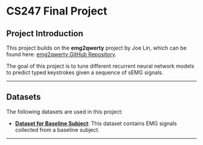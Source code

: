 # CS247 Final Project

## Project Introduction
This project builds on the **emg2qwerty** project by Joe Lin, which can be found here: [emg2qwerty GitHub Repository](https://github.com/joe-lin-tech/emg2qwerty). 

The goal of this project is to tune different recurrent neural network models to predict typed keystrokes given a sequence of sEMG signals.

---

## Datasets
The following datasets are used in this project:
- **[Dataset for Baseline Subject](https://ucla.app.box.com/s/3xc4nwpfjfpo6ydjs94t0v2kuq37d5eg)**: This dataset contains EMG signals collected from a baseline subject.

---
